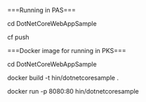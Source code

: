 ===Running in PAS===


cd DotNetCoreWebAppSample

cf push



===Docker image for running in PKS===

cd DotNetCoreWebAppSample

docker build -t hin/dotnetcoresample .

docker run -p 8080:80  hin/dotnetcoresample 
